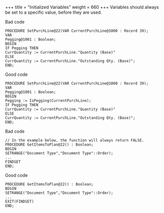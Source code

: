 +++
title = "Initialized Variables"
weight = 660
+++
Variables should always be set to a specific value, before they are used.

Bad code

    PROCEDURE SetPurchLine@22(VAR CurrentPurchLine@1000 : Record 39);
    VAR
    Pegging@1001 : Boolean;
    BEGIN
    IF Pegging THEN
    CurrQuantity := CurrentPurchLine."Quantity (Base)"
    ELSE
    CurrQuantity := CurrentPurchLine."Outstanding Qty. (Base)";
    END;

Good code

    PROCEDURE SetPurchLine@22(VAR CurrentPurchLine@1000 : Record 39);
    VAR
    Pegging@1001 : Boolean;
    BEGIN
    Pegging := IsPegging(CurrentPurchLine);
    IF Pegging THEN
    CurrQuantity := CurrentPurchLine."Quantity (Base)"
    ELSE
    CurrQuantity := CurrentPurchLine."Outstanding Qty. (Base)";
    END;

Bad code

    // In the example below, the function will always return FALSE.
    PROCEDURE GetItemsToPlan@22() : Boolean;
    BEGIN
    SETRANGE("Document Type","Document Type"::Order);
    ...
    FINDSET
    END;

Good code

    PROCEDURE GetItemsToPlan@22() : Boolean;
    BEGIN
    SETRANGE("Document Type","Document Type"::Order);
    ...
    EXIT(FINDSET)
    END;
